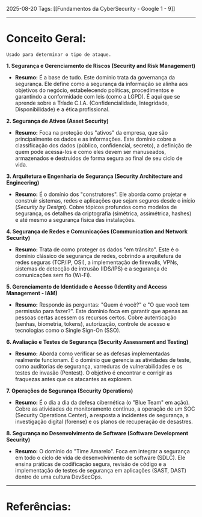 2025-08-20
Tags: [[Fundamentos da CyberSecurity - Google 1 - 9]]

----
# Conceito Geral:

	Usado para determinar o tipo de ataque.

**1. Segurança e Gerenciamento de Riscos (Security and Risk Management)**

- **Resumo:** É a base de tudo. Este domínio trata da governança da segurança. Ele define como a segurança da informação se alinha aos objetivos do negócio, estabelecendo políticas, procedimentos e garantindo a conformidade com leis (como a LGPD). É aqui que se aprende sobre a Tríade C.I.A. (Confidencialidade, Integridade, Disponibilidade) e a ética profissional.
    

**2. Segurança de Ativos (Asset Security)**

- **Resumo:** Foca na proteção dos "ativos" da empresa, que são principalmente os dados e as informações. Este domínio cobre a classificação dos dados (público, confidencial, secreto), a definição de quem pode acessá-los e como eles devem ser manuseados, armazenados e destruídos de forma segura ao final de seu ciclo de vida.
    

**3. Arquitetura e Engenharia de Segurança (Security Architecture and Engineering)**

- **Resumo:** É o domínio dos "construtores". Ele aborda como projetar e construir sistemas, redes e aplicações que sejam seguros desde o início (_Security by Design_). Cobre tópicos profundos como modelos de segurança, os detalhes da criptografia (simétrica, assimétrica, hashes) e até mesmo a segurança física das instalações.
    

**4. Segurança de Redes e Comunicações (Communication and Network Security)**

- **Resumo:** Trata de como proteger os dados "em trânsito". Este é o domínio clássico de segurança de redes, cobrindo a arquitetura de redes seguras (TCP/IP, OSI), a implementação de firewalls, VPNs, sistemas de detecção de intrusão (IDS/IPS) e a segurança de comunicações sem fio (Wi-Fi).
    

**5. Gerenciamento de Identidade e Acesso (Identity and Access Management - IAM)**

- **Resumo:** Responde às perguntas: "Quem é você?" e "O que você tem permissão para fazer?". Este domínio foca em garantir que apenas as pessoas certas acessem os recursos certos. Cobre autenticação (senhas, biometria, tokens), autorização, controle de acesso e tecnologias como o Single Sign-On (SSO).
    

**6. Avaliação e Testes de Segurança (Security Assessment and Testing)**

- **Resumo:** Aborda como verificar se as defesas implementadas realmente funcionam. É o domínio que gerencia as atividades de teste, como auditorias de segurança, varreduras de vulnerabilidades e os testes de invasão (Pentest). O objetivo é encontrar e corrigir as fraquezas antes que os atacantes as explorem.
    

**7. Operações de Segurança (Security Operations)**

- **Resumo:** É o dia a dia da defesa cibernética (o "Blue Team" em ação). Cobre as atividades de monitoramento contínuo, a operação de um SOC (Security Operations Center), a resposta a incidentes de segurança, a investigação digital (forense) e os planos de recuperação de desastres.
    

**8. Segurança no Desenvolvimento de Software (Software Development Security)**

- **Resumo:** O domínio do "Time Amarelo". Foca em integrar a segurança em todo o ciclo de vida de desenvolvimento de software (SDLC). Ele ensina práticas de codificação segura, revisão de código e a implementação de testes de segurança em aplicações (SAST, DAST) dentro de uma cultura DevSecOps.

-----
# Referências:


